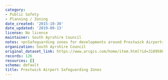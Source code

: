 ```yaml
---
category:
- Public Safety
- Planning / Zoning
date_created: '2015-10-30'
date_updated: '2019-09-13'
license: No licence
maintainer: South Ayrshire Council
notes: <p>Safeguarding zones for developments around Prestwick Airport</p>
organization: South Ayrshire Council
original_dataset_link: https://www.arcgis.com/home/item.html?id=310950083fd945d5b618d2b18495d47a
records: 126
resources: []
schema: default
title: Prestwick Airport Safeguarding Zones
---
```

